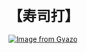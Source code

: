 # 【寿司打】 #

[![Image from Gyazo](https://i.gyazo.com/78a8d95d52a2c1517845a9415f6844ac.jpg)](https://gyazo.com/78a8d95d52a2c1517845a9415f6844ac)

